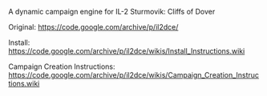 A dynamic campaign engine for IL-2 Sturmovik: Cliffs of Dover

Original: https://code.google.com/archive/p/il2dce/

Install: https://code.google.com/archive/p/il2dce/wikis/Install_Instructions.wiki

Campaign Creation Instructions: https://code.google.com/archive/p/il2dce/wikis/Campaign_Creation_Instructions.wiki
